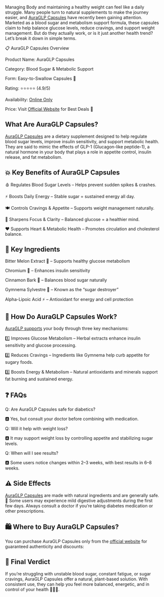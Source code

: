 Managing Body and maintaining a healthy weight can feel like a daily struggle. Many people turn to natural supplements to make the journey easier, and [AuraGLP Capsules](https://auraglp-capsules.alboompro.com/) have recently been gaining attention. Marketed as a blood sugar and metabolism support formula, these capsules claim to help balance glucose levels, reduce cravings, and support weight management. But do they actually work, or is it just another health trend? Let’s break it down in simple terms.

📋 AuraGLP Capsules Overview

Product Name: AuraGLP Capsules

Category: Blood Sugar & Metabolic Support

Form: Easy-to-Swallow Capsules 💊

Rating: ⭐⭐⭐⭐⭐ (4.9/5)

Availability: [Online Only](https://atozsupplement.com/auraglp-capsules/)

Price: Visit [Official Website](https://atozsupplement.com/auraglp-capsules/) for Best Deals 🛒

## What Are AuraGLP Capsules?

[AuraGLP Capsules](https://www.facebook.com/groups/auraglpcapsules/) are a dietary supplement designed to help regulate blood sugar levels, improve insulin sensitivity, and support metabolic health. They are said to mimic the effects of GLP-1 (Glucagon-like peptide-1), a natural hormone in your body that plays a role in appetite control, insulin release, and fat metabolism.

## 💥 Key Benefits of AuraGLP Capsules

🩸 Regulates Blood Sugar Levels – Helps prevent sudden spikes & crashes.

⚡ Boosts Daily Energy – Stable sugar = sustained energy all day.

🍽️ Controls Cravings & Appetite – Supports weight management naturally.

🧠 Sharpens Focus & Clarity – Balanced glucose = a healthier mind.

❤️ Supports Heart & Metabolic Health – Promotes circulation and cholesterol balance.

## 🧪 Key Ingredients

Bitter Melon Extract 🌱 – Supports healthy glucose metabolism

Chromium 💊 – Enhances insulin sensitivity

Cinnamon Bark 🍂 – Balances blood sugar naturally

Gymnema Sylvestre 🍃 – Known as the “sugar destroyer”

Alpha-Lipoic Acid ⚡ – Antioxidant for energy and cell protection

 

## 🔬 How Do AuraGLP Capsules Work?

[AuraGLP supports](https://subscribepage.io/auraglp-capsules) your body through three key mechanisms:

1️⃣ Improves Glucose Metabolism – Herbal extracts enhance insulin sensitivity and glucose processing.

2️⃣ Reduces Cravings – Ingredients like Gymnema help curb appetite for sugary foods.

3️⃣ Boosts Energy & Metabolism – Natural antioxidants and minerals support fat burning and sustained energy.

## ❓ FAQs

Q: Are AuraGLP Capsules safe for diabetics?

🅰️ Yes, but consult your doctor before combining with medication.

Q: Will it help with weight loss?

🅰️ It may support weight loss by controlling appetite and stabilizing sugar levels.

Q: When will I see results?

🅰️ Some users notice changes within 2–3 weeks, with best results in 6–8 weeks.

## ⚠️ Side Effects

[AuraGLP Capsules](https://www.facebook.com/auraglp/) are made with natural ingredients and are generally safe. 🌿
Some users may experience mild digestive adjustments during the first few days. Always consult a doctor if you’re taking diabetes medication or other prescriptions.

 

## 🛍️ Where to Buy AuraGLP Capsules?
 
You can purchase AuraGLP Capsules only from the [official website](https://atozsupplement.com/auraglp-capsules/) for guaranteed authenticity and discounts:


## 📌 Final Verdict

If you’re struggling with unstable blood sugar, constant fatigue, or sugar cravings, AuraGLP Capsules offer a natural, plant-based solution. With consistent use, they can help you feel more balanced, energetic, and in control of your health 🌱💊✨.
